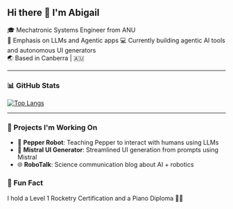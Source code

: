 ## Hi there 👋 I'm Abigail

🎓 Mechatronic Systems Engineer from ANU  
🧠 Emphasis on LLMs and Agentic apps
💻 Currently building agentic AI tools and autonomous UI generators  
🌏 Based in Canberra | 🇦🇺

---

### 📊 GitHub Stats

[![Top Langs](https://github-readme-stats.vercel.app/api/top-langs/?username=abigaillhiggins&layout=compact&langs_count=6&theme=tokyonight)](https://github.com/anuraghazra/github-readme-stats)


---

### 🔭 Projects I'm Working On

- 🤖 **Pepper Robot**: Teaching Pepper to interact with humans using LLMs
- 🧠 **Mistral UI Generator**: Streamlined UI generation from prompts using Mistral
- 🌐 **RoboTalk**: Science communication blog about AI + robotics



### 🎵 Fun Fact

I hold a Level 1 Rocketry Certification and a Piano Diploma 🎻🚀


